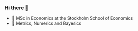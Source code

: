 ### Hi there 👋

- 🔭 MSc in Economics at the Stockholm School of Economics
- 🌱 Metrics, Numerics and Bayesics


